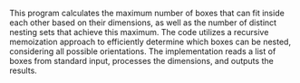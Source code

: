 This program calculates the maximum number of boxes that can fit inside each other based on their dimensions, as well as the number of distinct nesting sets that achieve this maximum. The code utilizes a recursive memoization approach to efficiently determine which boxes can be nested, considering all possible orientations. The implementation reads a list of boxes from standard input, processes the dimensions, and outputs the results.

